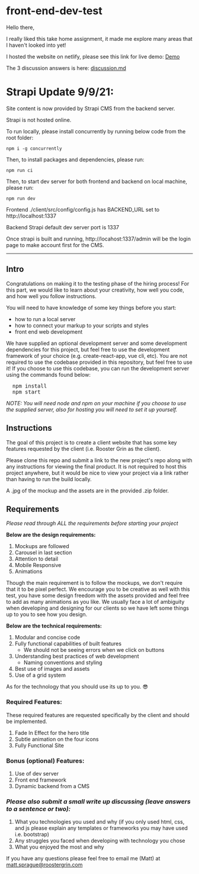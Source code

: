 # front-end-dev-test

Hello there,

  I really liked this take home assignment, it made me explore many areas that I haven't looked into yet!
  
  I hosted the website on netlify, please see this link for live demo: <a href="https://rooster-grin-julius.netlify.app/" target="_blank">Demo</a>  
  
  The 3 discussion answers is here: <a href="https://github.com/julschong/front-end-dev-test/blob/master/discussion.md" target="_blank">discussion.md</a>
  
  
# Strapi Update 9/9/21:

  Site content is now provided by Strapi CMS from the backend server.
  
  Strapi is not hosted online.

  To run locally, please install concurrently by running below code from the root folder:
  
  ```npm i -g concurrently```
  
  Then, to install packages and dependencies, please run:
  
  ```npm run ci```
  
  Then, to start dev server for both frontend and backend on local machine, please run:
  
  ```npm run dev```

  Frontend ./client/src/config/config.js has BACKEND_URL set to http://localhost:1337
  
  Backend Strapi default dev server port is 1337  
  
  Once strapi is built and running, http://locahost:1337/admin will be the login page to make account first for the CMS.
  
  
---
## Intro

Congratulations on making it to the testing phase of the hiring process! For this part, we would like to learn about your creativity, how well you code, and how well you follow instructions.

You will need to have knowledge of some key things before you start:
  - how to run a local server
  - how to connect your markup to your scripts and styles
  - front end web development

We have supplied an optional development server and some development dependencies for this project, but feel free to use the development framework of your choice (e.g. create-react-app, vue cli, etc). You are not required to use the codebase provided in this repository, but feel free to use it! If you choose to use this codebase, you can run the development server using the commands found below:

<pre>
  npm install
  npm start
</pre>

<em>NOTE: You will need node and npm on your machine if you choose to use the supplied server, also for hosting you will need to set it up yourself.</em>

## Instructions

The goal of this project is to create a client website that has some key features requested by the client (i.e. Rooster Grin as the client).

Please clone this repo and submit a link to the new project's repo along with any instructions for viewing the final product. It is not required to host this project anywhere, but it would be nice to view your project via a link rather than having to run the build locally.

 A .jpg of the mockup and the assets are in the provided .zip folder.

## Requirements

<em>Please read through ALL the requirements before starting your project</em>

<strong>Below are the design requirements:</strong>

  1. Mockups are followed
  2. Carousel in last section
  3. Attention to detail
  4. Mobile Responsive
  5. Animations

Though the main requirement is to follow the mockups, we don't require that it to be pixel perfect. We encourage you to be creative as well with this test, you have some design freedom with the assets provided and feel free to add as many animations as you like. We usually face a lot of ambiguity when developing and designing for our clients so we have left some things up to you to see how you design.

<strong>Below are the technical requirements:</strong>

  1. Modular and concise code
  2. Fully functional capabilities of built features
      - We should not be seeing errors when we click on buttons
  3. Understanding best practices of web development
      - Naming conventions and styling
  4. Best use of images and assets
  5. Use of a grid system

As for the technology that you should use its up to you. 😎

### Required Features:

These required features are requested specifically by the client and should be implemented.

  1. Fade In Effect for the hero title
  2. Subtle animation on the four icons
  3. Fully Functional Site

### Bonus (optional) Features:
  1. Use of dev server
  2. Front end framework
  3. Dynamic backend from a CMS

### *Please also submit a small write up discussing (leave answers to a sentence or two):*

  1. What you technologies you used and why (if you only used html, css, and js please explain any templates or frameworks you may have used i.e. bootstrap)
  2. Any struggles you faced when developing with technology you chose
  3. What you enjoyed the most and why

If you have any questions please feel free to email me (Matt) at matt.sprague@roostergrin.com
